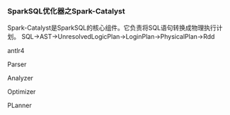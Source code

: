 ### SparkSQL优化器之Spark-Catalyst
Spark-Catalyst是SparkSQL的核心组件。它负责将SQL语句转换成物理执行计划。
SQL->AST->UnresolvedLogicPlan->LoginPlan->PhysicalPlan->Rdd

antlr4

Parser

Analyzer

Optimizer

PLanner